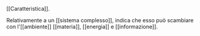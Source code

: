 [[Caratteristica]].

Relativamente a un [[sistema complesso]], indica che esso può scambiare con l'[[ambiente]] [[materia]], [[energia]] e [[informazione]].
